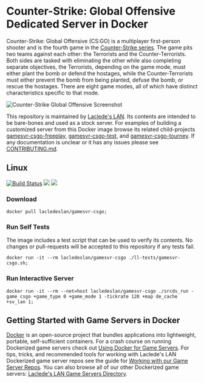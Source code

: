 # Counter-Strike: Global Offensive Dedicated Server in Docker

Counter-Strike: Global Offensive (CS:GO) is a multiplayer first-person shooter and is the fourth game in the [Counter-Strike series](https://en.wikipedia.org/wiki/Counter-Strike). The game pits two teams against each other: the Terrorists and the Counter-Terrorists. Both sides are tasked with eliminating the other while also completing separate objectives, the Terrorists, depending on the game mode, must either plant the bomb or defend the hostages, while the Counter-Terrorists must either prevent the bomb from being planted, defuse the bomb, or rescue the hostages. There are eight game modes, all of which have distinct characteristics specific to that mode.

![Counter-Strike Global Offensive Screenshot](https://raw.githubusercontent.com/LacledesLAN/gamesvr-csgo/master/.misc/screenshot.jpg "Counter-Strike Global Offensive Screenshot")

This repository is maintained by [Laclede's LAN](https://lacledeslan.com). Its contents are intended to be bare-bones and used as a stock server. For examples of building a customized server from this Docker image browse its related child-projects [gamesvr-csgo-freeplay](https://github.com/LacledesLAN/gamesvr-csgo-freeplay), [gamesvr-csgo-test](https://github.com/LacledesLAN/gamesvr-csgo-test), and [gamesvr-csgo-tourney](https://github.com/LacledesLAN/gamesvr-csgo-tourney). If any documentation is unclear or it has any issues please see [CONTRIBUTING.md](./CONTRIBUTING.md).

## Linux

[![Build Status](https://dev.azure.com/LacledesLAN/Game%20Servers/_apis/build/status/gamesvr-csgo-tourney)](https://dev.azure.com/LacledesLAN/Game%20Servers/_build/latest?definitionId=5)
[![](https://images.microbadger.com/badges/version/lacledeslan/gamesvr-csgo.svg)](https://microbadger.com/images/lacledeslan/gamesvr-csgo "Get your own version badge on microbadger.com")
[![](https://images.microbadger.com/badges/image/lacledeslan/gamesvr-csgo.svg)](https://microbadger.com/images/lacledeslan/gamesvr-csgo "Get your own image badge on microbadger.com")

### Download

```
docker pull lacledeslan/gamesvr-csgo;
```

### Run Self Tests

The image includes a test script that can be used to verify its contents. No changes or pull-requests will be accepted to this repository if any tests fail.

```
docker run -it --rm lacledeslan/gamesvr-csgo ./ll-tests/gamesvr-csgo.sh;
```

### Run Interactive Server

```
docker run -it --rm --net=host lacledeslan/gamesvr-csgo ./srcds_run -game csgo +game_type 0 +game_mode 1 -tickrate 128 +map de_cache +sv_lan 1;
```

## Getting Started with Game Servers in Docker

[Docker](https://docs.docker.com/) is an open-source project that bundles applications into lightweight, portable, self-sufficient containers. For a crash course on running Dockerized game servers check out [Using Docker for Game Servers](https://github.com/LacledesLAN/README.1ST/blob/master/GameServers/DockerAndGameServers.md). For tips, tricks, and recommended tools for working with Laclede's LAN Dockerized game server repos see the guide for [Working with our Game Server Repos](https://github.com/LacledesLAN/README.1ST/blob/master/GameServers/WorkingWithOurRepos.md). You can also browse all of our other Dockerized game servers: [Laclede's LAN Game Servers Directory](https://github.com/LacledesLAN/README.1ST/tree/master/GameServers).
